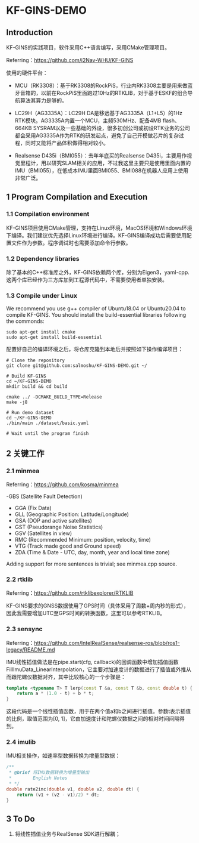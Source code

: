 # KF-GINS-DEMO

## Introduction

KF-GINS的实践项目，软件采用C++语言编写，采用CMake管理项目。

Referring：https://github.com/i2Nav-WHU/KF-GINS

使用的硬件平台：

- MCU（RK3308）：基于RK3308的RockPiS，行业内RK3308主要是用来做蓝牙音箱的，以前在RockPiS里面跑过10Hz的RTKLIB，对于基于ESKF的组合导航算法其算力是够的。

- LC29H（AG3335A）：LC29H DA是移远基于AG3335A（L1+L5）的1Hz RTK模块。AG3335A内置一个MCU，主频530MHz、配备4MB flash、664KB SYSRAM以及一些基础的外设，很多初创公司或初设RTK业务的公司都会采用AG3335A作为RTK的研发起点，避免了自己开模做芯片的复杂过程，同时又能将产品体积做得相对较小。

- Realsense D435i（BMI055）：去年年底买的Realsense D435i，主要用作视觉里程计，用以研究SLAM相关的应用，不过我这里主要只是使用里面内置的IMU（BMI055），在低成本IMU里面BMI055、BMI088在机器人应用上使用非常广泛。

## 1 Program Compilation and Execution

### 1.1 Compilation environment

KF-GINS项目使用CMake管理，支持在Linux环境，MacOS环境和Windows环境下编译。我们建议优先选择Linux环境进行编译。KF-GINS编译成功后需要使用配置文件作为参数。程序调试时也需要添加命令行参数。

### 1.2 Dependency libraries
除了基本的C++标准库之外，KF-GINS依赖两个库，分别为Eigen3，yaml-cpp. 这两个库已经作为三方库加到工程源代码中，不需要使用者单独安装。

### 1.3 Compile under Linux

We recommend you use g++ compiler of Ubuntu18.04 or Ubuntu20.04 to compile KF-GINS. You should install the build-essential libraries following the commonds:
```shell
sudo apt-get install cmake
sudo apt-get install build-essential
```

配置好自己的编译环境之后，将仓库克隆到本地后并按照如下操作编译项目：

```shell
# Clone the repository
git clone git@github.com:salmoshu/KF-GINS-DEMO.git ~/

# Build KF-GINS
cd ~/KF-GINS-DEMO
mkdir build && cd build

cmake ../ -DCMAKE_BUILD_TYPE=Release 
make -j8

# Run demo dataset
cd ~/KF-GINS-DEMO
./bin/main ./dataset/basic.yaml

# Wait until the program finish
```


## 2 关键工作

### 2.1 minmea

Referring：https://github.com/kosma/minmea

-GBS (Satellite Fault Detection)
- GGA (Fix Data)
- GLL (Geographic Position: Latitude/Longitude)
- GSA (DOP and active satellites)
- GST (Pseudorange Noise Statistics)
- GSV (Satellites in view)
- RMC (Recommended Minimum: position, velocity, time)
- VTG (Track made good and Ground speed)
- ZDA (Time & Date - UTC, day, month, year and local time zone)

Adding support for more sentences is trivial; see minmea.cpp source. 

### 2.2 rtklib

Referring：https://github.com/rtklibexplorer/RTKLIB

KF-GINS要求的GNSS数据使用了GPS时间（具体采用了周数+周内秒的形式），因此我需要增加UTC至GPS时间的转换函数，这里可以参考RTKLIB。

### 2.3 sensync

Referring：https://github.com/IntelRealSense/realsense-ros/blob/ros1-legacy/README.md

IMU线性插值做法是在pipe.start(cfg, callback)的回调函数中增加插值函数FillImuData_LinearInterpolation，它主要对加速度计的数据进行了插值或外推从而跟陀螺仪数据对齐，其中比较核心的一个步骤是：

```c++
template <typename T> T lerp(const T &a, const T &b, const double t) {
    return a * (1.0 - t) + b * t;
}
```

这段代码是一个线性插值函数，用于在两个值a和b之间进行插值。参数t表示插值的比例，取值范围为[0, 1]，它由加速度计和陀螺仪数据之间的相对时间间隔得到。

### 2.4 imulib
IMU相关操作，如速率型数据转换为增量型数据：
```c++
/**
 * @brief 将IMU数据转换为增量型输出
 *        English Notes
 * */
double rate2inc(double v1, double v2, double dt) {
    return (v1 + (v2 - v1)/2) * dt;
}
```



## 3 To Do
1. 将线性插值业务与RealSense SDK进行解耦；